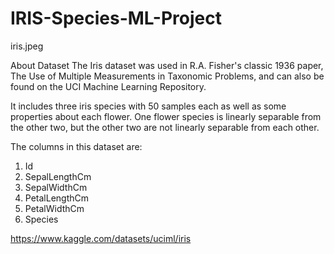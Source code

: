 # IRIS-Species-ML-Project


iris.jpeg



About Dataset
The Iris dataset was used in R.A. Fisher's classic 1936 paper, The Use of Multiple Measurements in Taxonomic Problems, and can also be found on the UCI Machine Learning Repository.

It includes three iris species with 50 samples each as well as some properties about each flower. One flower species is linearly separable from the other two, but the other two are not linearly separable from each other.

The columns in this dataset are:

1. Id
2. SepalLengthCm
3. SepalWidthCm
4. PetalLengthCm
5. PetalWidthCm
6. Species

https://www.kaggle.com/datasets/uciml/iris
